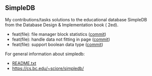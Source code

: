 ## SimpleDB

My contributions/tasks solutions to the educational database SimpleDB from the Database Design & Implementation book (
2ed).

- feat(file): file manager block
  statistics ([commit](https://github.com/Amr2812/simpledb/commit/4948b9ea0b37703d6af37259be9dc8f18a428d24))
- feat(file): handle data not fitting in
  page ([commit](https://github.com/Amr2812/simpledb/commit/c2e44635a5f48d98e758c0760114e499cce0762e))
- feat(file): support boolean data
  type ([commit](https://github.com/Amr2812/simpledb/commit/40e87df503bcd5c297ac45237816095a271cf77c))

For general information about simpledb:

- [README.txt](README.txt)
- https://cs.bc.edu/~sciore/simpledb/